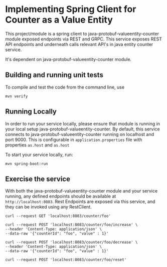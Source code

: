 # Implementing Spring Client for Counter as a Value Entity

This project/module is a spring client to java-protobuf-valueentity-counter module exposed endpoints via REST and GRPC.
This service exposes REST API endpoints and underneath calls relevant API's in java entity counter service.

It's dependent on java-protobuf-valueentity-counter module.

## Building and running unit tests

To compile and test the code from the command line, use

```shell
mvn verify
```

## Running Locally

In order to run your service locally, please ensure that module is running in your local setup java-protobuf-valueentity-counter.
By default, this service connects to java-protobuf-valueentity-counter running on localhost and port 9000. This is configurable in
``application.properties`` file with properties ``as.host`` and ``as.host``

To start your service locally, run:

```shell
mvn spring-boot:run
```

## Exercise the service

With both the java-protobuf-valueentity-counter module and your service running, any defined endpoints should be available at `http://localhost:8083`.
Rest Endpoints are exposed via this service, and they can be invoked using any RestClient.

```shell
curl --request GET 'localhost:8083/counter/foo'
```

```shell
curl --request POST 'localhost:8083/counter/foo/increase' \
--header 'Content-Type: application/json' \
--data-raw '{"counterId": "foo", "value" : 1}'
```

```shell
curl --request POST 'localhost:8083/counter/foo/decrease' \
--header 'Content-Type: application/json' \
--data-raw '{"counterId": "foo", "value" : 1}'
```

```shell
curl --request POST 'localhost:8083/counter/foo/reset'
```
